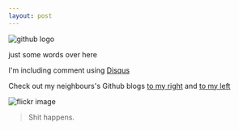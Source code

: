 ```yaml
---
layout: post
---
```


![github logo](http://upload.wikimedia.org/wikipedia/commons/b/b3/GitHub.svg)

just some words over here

I'm including comment using [Disqus](http://www.disqus.com)


Check out my neighbours's Github blogs [to my right](http://andresevix.github.io/) and [to my left](http://stephan0992.github.io/)


![flickr image](https://farm8.staticflickr.com/7518/15712856724_4d7867b982.jpg)

>Shit happens.

